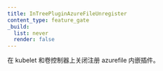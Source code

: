 ```yaml
---
title: InTreePluginAzureFileUnregister
content_type: feature_gate
_build:
  list: never
  render: false
---
```


<!--
Stops registering the azurefile in-tree plugin in kubelet
and volume controllers.
-->
在 kubelet 和卷控制器上关闭注册 azurefile 内嵌插件。
